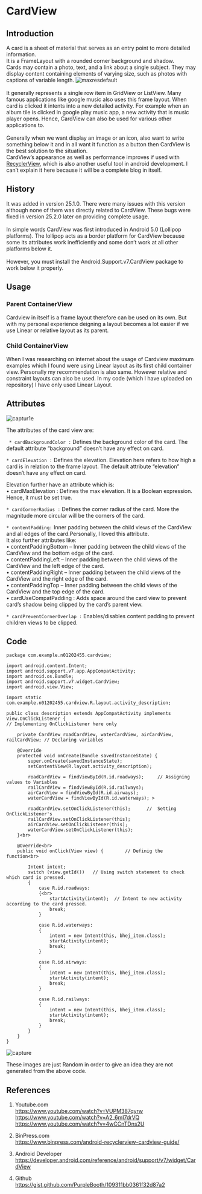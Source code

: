 # CardView

## Introduction

A card is a sheet of material that serves as an entry point to more detailed information.<br> It is a FrameLayout with a rounded corner background and shadow.<br> Cards may contain a photo, text, and a link about a single subject. They may display content containing elements of varying size, such as photos with captions of variable length. 
![maxresdefault](https://user-images.githubusercontent.com/43182173/49682048-c7cf3600-fa7a-11e8-8f16-4187373ecd08.jpg)<br>
<br>It generally represents a single row item in GridView or ListView. Many famous applications like google music also uses this frame layout. When card is clicked it intents into a new detailed activity. For example when an album tile is clicked in google play music app, a new activity that is music player opens. Hence, CardView can also be used for various other applications to.<br>
<br>
Generally when we want display an image or an icon, also want to write something below it and in all want it function as a button then CardView is the best solution to the situation.<br>
CardView’s appearance as well as performance improves if used with [RecyclerView](https://developer.android.com/guide/topics/ui/layout/recyclerview), which is also another useful tool in android development. I can’t explain it here because it will be a complete blog in itself.

## History
It was added in version 25.1.0. There were many issues with this version although none of them was directly related to CardView. These bugs were fixed in version 25.2.0 later on providing complete usage.<br>
<br>
In simple words CardView was first introduced in Android 5.0 (Lollipop platforms). The lollipop acts as a border platform for CardView because some its attributes work inefficiently and some don’t work at all other platforms below it.<br>
<br> However, you must install the Android.Support.v7.CardView package to work below it properly.

## Usage

### Parent ContainerView
Cardview  in itself is a frame layout therefore can be used on its own. But with my personal experience deigning a layout becomes a lot easier if we use Linear or relative layout as its parent.<br>

### Child ContainerView
When I was researching on internet about the usage of Cardview maximum examples which I found were using Linear layout as its first child container view. Personally my recommendation is also same. However relative and constraint layouts can also be used. In my code (which I have uploaded on repository) I have only used Linear Layout.

## Attributes

![captur1e](https://user-images.githubusercontent.com/43182173/49682351-b1c47400-fa80-11e8-8d80-cd5347b64b9c.PNG)

The attributes of the card view are:<br>

``` * cardBackgroundColor :``` Defines the background color of the card. The default attribute “background” doesn’t have any effect on card.<br>

``` * cardElevation : ``` Defines the elevation. Elevation here refers to how high a card is in relation to the frame layout. The default attribute “elevation” doesn’t have any effect on card.<br>

Elevation further have an attribute which is:<br>
 •  cardMaxElevation : Defines the max elevation. It is a Boolean expression. Hence, it must be set true.<br>

``` * cardCornerRadius : ``` Defines the corner radius of the card. More the magnitude more circular will be the corners of the card.<br>

``` * contentPadding: ``` Inner padding between the child views of the CardView and all edges of the card.Personally, I loved this attribute.<br>It also further attributes like:<br>
•	contentPaddingBottom – Inner padding between the child views of the CardView and the bottom edge of the card.<br>
•	contentPaddingLeft – Inner padding between the child views of the CardView and the left edge of the card.<br>
•	contentPaddingRight – Inner padding between the child views of the CardView and the right edge of the card.<br>
•	contentPaddingTop – Inner padding between the child views of the CardView and the top edge of the card.<br>
• cardUseCompatPadding : Adds space around the card view to prevent card’s shadow being clipped by the card’s parent view. <br>

``` * cardPreventCornerOverlap : ``` Enables/disables content padding to prevent children views to be clipped.
 
## Code
```
package com.example.n01202455.cardview;

import android.content.Intent;      
import android.support.v7.app.AppCompatActivity; 
import android.os.Bundle; 
import android.support.v7.widget.CardView; 
import android.view.View; 

import static com.example.n01202455.cardview.R.layout.activity_description; 

public class description extends AppCompatActivity implements View.OnClickListener {  
// Implementing OnClickListener here only

    private CardView roadCardView, waterCardView, airCardView, railCardView; // Declaring variables 

    @Override 
    protected void onCreate(Bundle savedInstanceState) {
        super.onCreate(savedInstanceState); 
        setContentView(R.layout.activity_description); 

        roadCardView = findViewById(R.id.roadways);		// Assigning values to Variables
        railCardView = findViewById(R.id.railways); 
        airCardView = findViewById(R.id.airways); 
        waterCardView = findViewById(R.id.waterways); >

        roadCardView.setOnClickListener(this);		//  Setting OnClickListener's
        railCardView.setOnClickListener(this); 
        airCardView.setOnClickListener(this); 
        waterCardView.setOnClickListener(this); 
    }<br>

    @Override<br>
    public void onClick(View view) {		// Definig the function<br>

        Intent intent;
        switch (view.getId())	// Using switch statement to check which card is pressed. 
        {
            case R.id.roadways: 
            {<br>
                startActivity(intent);	// Intent to new activity according to the card pressed.
                break; 
            }

            case R.id.waterways: 
            {
                intent = new Intent(this, bhej_item.class); 
                startActivity(intent); 
                break; 
            }

            case R.id.airways: 
            {
                intent = new Intent(this, bhej_item.class); 
                startActivity(intent); 
                break; 
            }

            case R.id.railways: 
            {
                intent = new Intent(this, bhej_item.class); 
                startActivity(intent); 
                break; 
            }
        }
    }
}

```
![capture](https://user-images.githubusercontent.com/43182173/49682375-2b5c6200-fa81-11e8-931e-6077579ad870.PNG)

These images are just Random in order to give an idea they are not generated from the above code.

## References

1)	Youtube.com<br>
https://www.youtube.com/watch?v=VUPM387qyrw <br>
https://www.youtube.com/watch?v=A2_6mI7drVQ <br>
https://www.youtube.com/watch?v=4wCCnTDns2U <br>
2)	BinPress.com <br>
https://www.binpress.com/android-recyclerview-cardview-guide/ <br>

3)	Android Developer <br>
https://developer.android.com/reference/android/support/v7/widget/CardView  <br>
4) Github <br>
https://gist.github.com/PurpleBooth/109311bb0361f32d87a2




